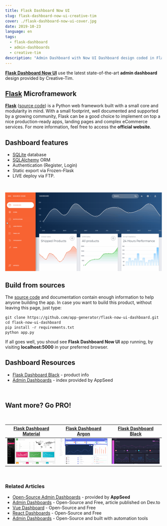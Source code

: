 ```yaml
---
title: Flask Dashboard Now UI
slug: flask-dashboard-now-ui-creative-tim
cover: ./flask-dashboard-now-ui-cover.jpg
date: 2019-10-23
language: en
tags:
  - flask-dashboard
  - admin-dashboards
  - creative-tim
description: "Admin Dashboard with Now UI Dashboard design coded in Flask. Flask Dashboard Now UI use the latest state-of-the-art design provided by Creative-Tim."
---
```


**[Flask Dashboard Now UI](https://appseed.us/admin-dashboards/flask-dashboard-nowui-design/)** use the latest state-of-the-art **admin dashboard** design provided by Creative-Tim.

## [Flask](https://palletsprojects.com/p/flask/) Microframework

**[Flask](https://palletsprojects.com/p/flask/)** ([source code](https://github.com/pallets/flask)) is a Python web framework built with a small core and modularity in mind. With a small footprint, well documented and supported by a growing community, Flask can be a good choice to implement on top a nice production-ready apps, landing pages and complex eCommerce services. For more information, feel free to access the **official website**.

## Dashboard features

- [SQLite](https://www.sqlite.org/index.html) database 
- [SQLAlchemy](https://flask-sqlalchemy.palletsprojects.com/en/2.x/) ORM
- Authentication (Register, Login) 
- Static export via Frozen-Flask 
- LIVE deploy via FTP.

<br />

[![Flask Dashboard Now UI - Gif Animated Intro.](https://raw.githubusercontent.com/app-generator/flask-now-ui-dashboard/master/screenshots/flask-now-ui-dashboard-intro.gif)](https://www.youtube.com/watch?v=uruxC8JjEs0 "Flask Dashboard Now UI")

## Build from sources

The [source code](https://github.com/app-generator/flask-now-ui-dashboard) and documentation contain enough information to help anyone building the app. 
In case you want to build this product, without leaving this page, just type: 

```
git clone https://github.com/app-generator/flask-now-ui-dashboard.git 
cd flask-now-ui-dashboard
pip install -r requirements.txt 
python app.py
```

If all goes well, you shoud see **Flask Dashboard Now UI** app running, by visiting **localhost:5000** in your preferred browser. 

## Dashboard Resources

- [Flask Dashboard Black](https://appseed.us/admin-dashboards/flask-dashboard-nowui-design) - product info
- [Admin Dashboards](https://appseed.us/admin-dashboards/) - index provided by AppSeed

<br />

## Want more? Go PRO!

<br />

| [Flask Dashboard Material](https://appseed.us/admin-dashboards/flask-dashboard-material-pro) | [Flask Dashboard Argon](https://appseed.us/admin-dashboards/flask-dashboard-argon-pro) | [Flask Dashboard Black](https://appseed.us/admin-dashboards/flask-dashboard-black-pro) |
| --- | --- | --- |
| [![Flask Dashboard Material PRO](https://raw.githubusercontent.com/app-generator/static/master/products/flask-dashboard-material-pro-intro.gif)](https://appseed.us/admin-dashboards/flask-dashboard-material-pro)  | [![Flask Dashboard Argon PRO](https://raw.githubusercontent.com/app-generator/static/master/products/flask-dashboard-argon-pro-intro.gif)](https://appseed.us/admin-dashboards/flask-dashboard-argon-pro) | [![Flask Dashboard Black PRO](https://raw.githubusercontent.com/app-generator/static/master/products/flask-dashboard-black-pro-intro.gif)](https://appseed.us/admin-dashboards/flask-dashboard-black-pro)

<br />

### Related Articles

- [Open-Source Admin Dashboards](https://appseed.us/admin-dashboards/open-source) - provided by **AppSeed**
- [Admin Dashboards](https://dev.to/sm0ke/admin-dashboards-open-source-and-free-4aep) - Open-Source and Free, article published on Dev.to
- [Vue Dashboard](https://dev.to/sm0ke/vue-dashboard-open-source-apps-1gd1) - Open-Source and Free
- [React Dashboards](https://dev.to/sm0ke/react-dashboards-open-source-apps-1c7j) - Open-Source and Free
- [Admin Dashboards](https://blog.appseed.us/admin-dashboards-open-source-built-with-automation-tools/) - Open-Source and built with automation tools
